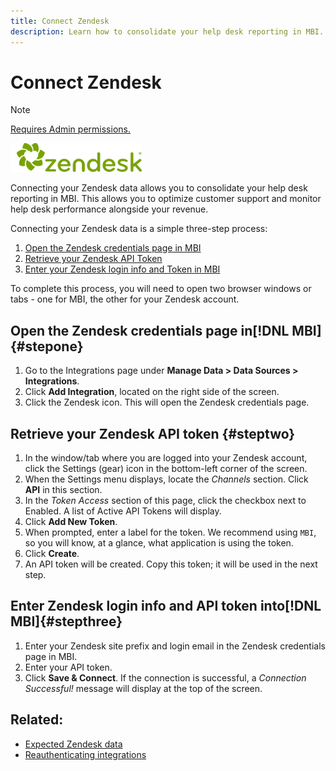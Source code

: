 ```yaml
---
title: Connect Zendesk
description: Learn how to consolidate your help desk reporting in MBI.
---
```

# Connect Zendesk

>[!NOTE]
>
>[Requires Admin permissions.](../../../administrator/user-management/user-management.md)

![](../../../assets/Zendesk_logo.png)

Connecting your Zendesk data allows you to consolidate your help desk reporting in MBI. This allows you to optimize customer support and monitor help desk performance alongside your revenue.

Connecting your Zendesk data is a simple three-step process:

1. [Open the Zendesk credentials page in MBI](#stepone)
1. [Retrieve your Zendesk API Token](#steptwo)
1. [Enter your Zendesk login info and Token in MBI](#stepthree)

To complete this process, you will need to open two browser windows or tabs - one for MBI, the other for your Zendesk account.

## Open the Zendesk credentials page in[!DNL MBI]{#stepone}

1. Go to the Integrations page under **Manage Data > Data Sources > Integrations**.
1. Click **Add Integration**, located on the right side of the screen.
1. Click the Zendesk icon. This will open the Zendesk credentials page.

## Retrieve your Zendesk API token {#steptwo}

1. In the window/tab where you are logged into your Zendesk account, click the Settings (gear) icon in the bottom-left corner of the screen.
1. When the Settings menu displays, locate the _Channels_ section. Click **API** in this section.
1. In the _Token Access_ section of this page, click the checkbox next to Enabled. A list of Active API Tokens will display.
1. Click **Add New Token**.
1. When prompted, enter a label for the token. We recommend using `MBI`, so you will know, at a glance, what application is using the token.
1. Click **Create**.
1. An API token will be created. Copy this token; it will be used in the next step.

## Enter Zendesk login info and API token into[!DNL MBI]{#stepthree}

1. Enter your Zendesk site prefix and login email in the Zendesk credentials page in MBI.
1. Enter your API token.
1. Click **Save & Connect**. If the connection is successful, a *Connection Successful!* message will display at the top of the screen.

## Related:

* [Expected Zendesk data](../integrations/exp-zendesk-data.md)
* [Reauthenticating integrations](https://support.magento.com/hc/en-us/articles/360016733151)
